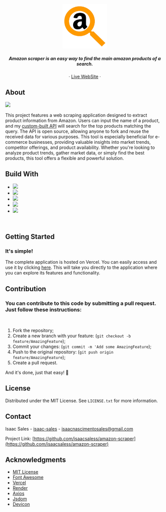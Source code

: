 <div align="center">
    <a href="https://github.com/devicons/devicon">
        <img src="https://raw.githubusercontent.com/isaacsaless/amazon-scraper/main/public/img/icon.png" alt="Amazon Scraper Logo" height="140" />
    </a>
    <h5 align="center">
        Amazon scraper is an easy way to find the main amazon products of a search.
    </h5>
    <p align="center">
        &middot;
        <a target="_blank" href="https://amazonscraper-api.onrender.com/">Live WebSite</a>
        &middot;
    </p>
</div>

## About
<img src="https://i.imgur.com/fT5qspT.png"/>
<p>
  This project features a web scraping application designed to extract product information from Amazon. Users can input the name of a product, and my <a target="_blank" href="https://github.com/isaacsaless/amazon-scraper/blob/main/src/app.js">custom-built API</a> will search for the top products matching the query. The API is open source, allowing anyone to fork and reuse the received data for various purposes. This tool is especially beneficial for e-commerce businesses, providing valuable insights into market trends, competitor offerings, and product availability. Whether you're looking to analyze product trends, gather market data, or simply find the best products, this tool offers a flexible and powerful solution.
</p>  

## Build With
* <img src="https://img.shields.io/badge/Node%20js-339933?style=for-the-badge&logo=nodedotjs&logoColor=white"/>
* <img src="https://img.shields.io/badge/Express%20js-000000?style=for-the-badge&logo=express&logoColor=white"/>
* <img src="https://img.shields.io/badge/JavaScript-323330?style=for-the-badge&logo=javascript&logoColor=F7DF1E"/>
* <img src="https://img.shields.io/badge/HTML5-E34F26?style=for-the-badge&logo=html5&logoColor=white"/>
* <img src="https://img.shields.io/badge/CSS3-1572B6?style=for-the-badge&logo=css3&logoColor=white"/>
<br>

## Getting Started
### It's simple!
<p>The complete application is hosted on Vercel. You can easily access and use it by clicking <a target="_blank" href="https://amazonscraper-api.onrender.com/">here</a>. This will take you directly to the application where you can explore its features and functionality.</p>

## Contribution
### You can contribute to this code by submitting a pull request. Just follow these instructions:
<br>

1. Fork the repository;
2. Create a new branch with your feature: (`git checkout -b feature/AmazingFeature`);
3. Commit your changes: (`git commit -m 'Add some AmazingFeature`);
4. Push to the original repository: (`git push origin feature/AmazingFeature`);
5. Create a pull request.

<p>And it's done, just that easy! 🎉</p>

## License

Distributed under the MIT License. See `LICENSE.txt` for more information.

## Contact

Isaac Sales - [isaac-sales](https://www.linkedin.com/in/isaac-sales/) - isaacnascimentosales@gmail.com

Project Link: [https://github.com/isaacsaless/amazon-scraper](https://github.com/isaacsaless/amazon-scraper)

## Acknowledgments

* [MIT License](https://opensource.org/license/mit)
* [Font Awesome](https://fontawesome.com)
* [Vercel](https://vercel.com/home)
* [Render](https://render.com/)
* [Axios](https://axios-http.com/docs/intro)
* [Jsdom](https://github.com/jsdom/jsdom)
* [Devicon](https://devicon.dev/)
